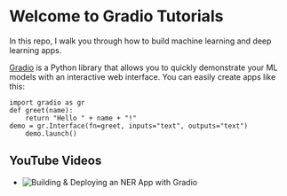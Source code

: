 # Welcome to Gradio Tutorials
In this repo, I walk you through how to build machine learning and deep learning apps. 

[Gradio](https://www.gradio.app/) is a Python library that allows you to quickly demonstrate your ML models with an interactive web interface. You can easily create apps like this: 

```
import gradio as gr
def greet(name):
    return "Hello " + name + "!"
demo = gr.Interface(fn=greet, inputs="text", outputs="text")
    demo.launch()
```

## YouTube Videos
- ![Building & Deploying an NER App with Gradio](https://youtu.be/2iRsk7HM6kg)
